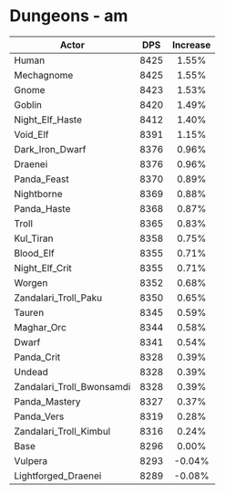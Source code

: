 # Dungeons - am
| Actor | DPS | Increase |
|---|:---:|:---:|
|Human|8425|1.55%|
|Mechagnome|8425|1.55%|
|Gnome|8423|1.53%|
|Goblin|8420|1.49%|
|Night_Elf_Haste|8412|1.40%|
|Void_Elf|8391|1.15%|
|Dark_Iron_Dwarf|8376|0.96%|
|Draenei|8376|0.96%|
|Panda_Feast|8370|0.89%|
|Nightborne|8369|0.88%|
|Panda_Haste|8368|0.87%|
|Troll|8365|0.83%|
|Kul_Tiran|8358|0.75%|
|Blood_Elf|8355|0.71%|
|Night_Elf_Crit|8355|0.71%|
|Worgen|8352|0.68%|
|Zandalari_Troll_Paku|8350|0.65%|
|Tauren|8345|0.59%|
|Maghar_Orc|8344|0.58%|
|Dwarf|8341|0.54%|
|Panda_Crit|8328|0.39%|
|Undead|8328|0.39%|
|Zandalari_Troll_Bwonsamdi|8328|0.39%|
|Panda_Mastery|8327|0.37%|
|Panda_Vers|8319|0.28%|
|Zandalari_Troll_Kimbul|8316|0.24%|
|Base|8296|0.00%|
|Vulpera|8293|-0.04%|
|Lightforged_Draenei|8289|-0.08%|
